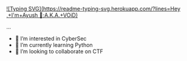 
[![Typing SVG](https://readme-typing-svg.herokuapp.com/?lines=Hey ,+I'm+Ayush 🙂;A.K.A.+VOiD)](https://git.io/typing-svg)

...
- 👀 I’m interested in CyberSec
- 🌱 I’m currently learning Python
- 💞️ I’m looking to collaborate on CTF


<!---
VOiD-Ayush/VOiD-Ayush is a ✨ special ✨ repository because its `README.md` (this file) appears on your GitHub profile.
You can click the Preview link to take a look at your changes.
--->
